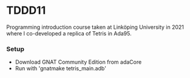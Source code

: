 # TDDD11
Programming introduction course taken at Linköping University in 2021 where I co-developed a replica of Tetris in Ada95. 

### Setup
- Download GNAT Community Edition from adaCore
- Run with 'gnatmake tetris_main.adb'
